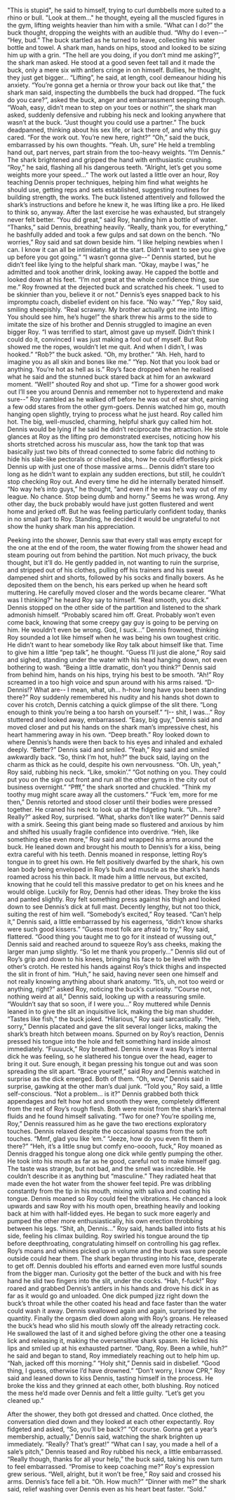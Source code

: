 "This is stupid", he said to himself, trying to curl dumbbells more suited to a rhino or bull. "Look at them..." he thought, eyeing all the muscled figures in the gym, lifting weights heavier than him with a smile.
“What can I do?” the buck thought, dropping the weights with an audible thud. “Why do I even--”
“Hey, bud.”
The buck startled as he turned to leave, collecting his water bottle and towel. A shark man, hands on hips, stood and looked to be sizing him up with a grin.
“The hell are you doing, if you don’t mind me asking?”, the shark man asked. He stood at a good seven feet tall and it made the buck, only a mere six with antlers cringe in on himself. Bullies, he thought, they just get bigger…
“Lifting”, he said, at length, cool demeanour hiding his anxiety.
“You’re gonna get a hernia or throw your back out like that,” the shark man said, inspecting the dumbbells the buck had dropped.
“The fuck do you care?”, asked the buck, anger and embarrassment seeping through. 
“Woah, easy, didn’t mean to step on your toes or nothin’”, the shark man asked, suddenly defensive and rubbing his neck and looking anywhere that wasn’t at the buck. “Just thought you could use a partner.”
The buck deadpanned, thinking about his sex life, or lack there of, and why this guy cared.
“For the work out. You’re new here, right?”
“Oh,” said the buck, embarrassed by his own thoughts. “Yeah. Uh, sure” He held a trembling hand out, part nerves, part strain from the too-heavy weights. “I’m Dennis.”
The shark brightened and gripped the hand with enthusiastic crushing. “Roy,” he said, flashing all his dangerous teeth. “Alright, let’s get you some weights more your speed…”
The work out lasted a little over an hour, Roy teaching Dennis proper techniques, helping him find what weights he should use, getting reps and sets established, suggesting routines for building strength, the works. The buck listened attentively and followed the shark’s instructions and before he knew it, he was lifting like a pro. He liked to think so, anyway. After the last exercise he was exhausted, but strangely never felt better.
“You did great,” said Roy, handing him a bottle of water. 
“Thanks,” said Dennis, breathing heavily. “Really, thank you, for everything,” he bashfully added and took a few gulps and sat down on the bench.
“No worries,” Roy said and sat down beside him. “I like helping newbies when I can. I know it can all be intimidating at the start. Didn’t want to see you give up before you got going.”
“I wasn’t gonna give--” Dennis started, but he didn’t feel like lying to the helpful shark man. “Okay, maybe I was,” he admitted and took another drink, looking away. He capped the bottle and looked down at his feet. “I’m not great at the whole confidence thing, sue me.”
Roy frowned at the dejected buck and scratched his cheek. “I used to be skinnier than you, believe it or not.”
Dennis’s eyes snapped back to his impromptu coach, disbelief evident on his face. “No way.”
“Yep,” Roy said, smiling sheepishly. “Real scrawny. My brother actually got me into lifting. You should see him, he’s huge!” the shark threw his arms to the side to imitate the size of his brother and Dennis struggled to imagine an even bigger Roy. “I was terrified to start, almost gave up myself. Didn’t think I could do it, convinced I was just making a fool out of myself. But Rob showed me the ropes, wouldn’t let me quit. And when I didn’t, I was hooked.”
“Rob?” the buck asked.
“Oh, my brother.”
“Ah. Heh, hard to imagine you as all skin and bones like me.”
“Yep. Not that you look bad or anything. You’re hot as hell as is.” Roy’s face dropped when he realised what he said and the stunned buck stared back at him for an awkward moment. “Well!” shouted Roy and shot up. “Time for a shower good work out I’ll see you around Dennis and remember not to hyperextend and make sure--” Roy rambled as he walked off before he was out of ear shot, earning a few odd stares from the other gym-goers. 
Dennis watched him go, mouth hanging open slightly, trying to process what he just heard. Roy called him hot. The big, well-muscled, charming, helpful shark guy called him hot. Dennis would be lying if he said he didn’t reciprocate the attraction. He stole glances at Roy as the lifting pro demonstrated exercises, noticing how his shorts stretched across his muscular ass, how the tank top that was basically just two bits of thread connected to some fabric did nothing to hide his slab-like pectorals or chiselled abs, how he could effortlessly pick Dennis up with just one of those massive arms… Dennis didn’t stare too long as he didn’t want to explain any sudden erections, but still, he couldn’t stop checking Roy out. And every time he did he internally berated himself. “No way he’s into guys,” he thought, “and even if he was he’s way out of my league. No chance. Stop being dumb and horny.”
Seems he was wrong. Any other day, the buck probably would have just gotten flustered and went home and jerked off. But he was feeling particularly confident today, thanks in no small part to Roy.  Standing, he decided it would be ungrateful to not show the hunky shark man his appreciation. 

Peeking into the shower, Dennis saw that every stall was empty except for the one at the end of the room, the water flowing from the shower head and steam pouring out from behind the partition. Not much privacy, the buck thought, but it’ll do. He gently padded in, not wanting to ruin the surprise, and stripped out of his clothes, pulling off his trainers and his sweat dampened shirt and shorts, followed by his socks and finally boxers. 
As he deposited them on the bench, his ears perked up when he heard soft muttering. He carefully moved closer and the words became clearer. “What was I thinking?” he heard Roy say to himself. “Real smooth, you dick.” Dennis stopped on the other side of the partition and listened to the shark admonish himself. “Probably scared him off. Great. Probably won’t even come back, knowing that some creepy gay guy is going to be perving on him. He wouldn’t even be wrong. God, I suck…” Dennis frowned, thinking Roy sounded a lot like himself when he was being his own toughest critic. He didn’t want to hear somebody like Roy talk about himself like that. Time to give him a little “pep talk”, he thought.
“Guess I’ll just die alone,” Roy said and sighed, standing under the water with his head hanging down, not even bothering to wash. 
“Being a little dramatic, don’t you think?” Dennis said from behind him, hands on his hips, trying his best to be smooth.
“Ah!” Roy screamed in a too high voice and spun around with his arms raised. “D-Dennis!? What are-- I mean, what, uh… h-how long have you been standing there?” Roy suddenly remembered his nudity and his hands shot down to cover his crotch, Dennis catching a quick glimpse of the slit there.
“Long enough to think you’re being a too harsh on yourself.” 
“I-- shit, I was…” Roy stuttered and looked away, embarrassed.
“Easy, big guy,” Dennis said and moved closer and put his hands on the shark man’s impressive chest, his heart hammering away in his own. “Deep breath.”
Roy looked down to where Dennis’s hands were then back to his eyes and inhaled and exhaled deeply. 
“Better?” Dennis said and smiled.
“Yeah,” Roy said and smiled awkwardly back.
“So, think I’m hot, huh?” the buck said, laying on the charm as thick as he could, despite his own nervousness. 
“Oh. Uh, yeah,” Roy said, rubbing his neck. “Like, smokin’.”
“Got nothing on you. They could put you on the sign out front and run all the other gyms in the city out of business overnight.”
“Pfff,” the shark snorted and chuckled. “Think my toothy mug might scare away all the customers.”
“Fuck ‘em, more for me then,” Dennis retorted and stood closer until their bodies were pressed together. He craned his neck to look up at the fidgeting hunk.
“Uh… here? Really?” asked Roy, surprised.
“What, sharks don’t like water?” Dennis said with a smirk. Seeing this giant being made so flustered and anxious by him and shifted his usually fragile confidence into overdrive. 
“Heh, like something else even more,” Roy said and wrapped his arms around the buck. He leaned down and brought his mouth to Dennis’s for a kiss, being extra careful with his teeth. Dennis moaned in response, letting Roy’s tongue in to greet his own. He felt positively dwarfed by the shark, his own lean body being enveloped in Roy’s bulk and muscle as the shark’s hands roamed across his thin back. It made him a little nervous, but excited, knowing that he could tell this massive predator to get on his knees and he would oblige. Luckily for Roy, Dennis had other ideas. 
They broke the kiss and panted slightly. Roy felt something press against his thigh and looked down to see Dennis’s dick at full mast. Decently lengthy, but not too thick, suiting the rest of him well.
“Somebody’s excited,” Roy teased.
“Can’t help it,” Dennis said, a little embarrassed by his eagerness, “didn’t know sharks were such good kissers.”
“Guess most folk are afraid to try,” Roy said, flattered.
“Good thing you taught me to go for it instead of wussing out,” Dennis said and reached around to squeeze Roy’s ass cheeks, making the larger man jump slightly. “So let me thank you properly…” Dennis slid out of Roy’s grip and down to his knees, bringing his face to be level with the other’s crotch. He rested his hands against Roy’s thick thighs and inspected the slit in front of him. “Huh,” he said, having never seen one himself and not really knowing anything about shark anatomy.
“It’s, uh, not too weird or anything, right?” asked Roy, noticing the buck’s curiosity.
“’Course not, nothing weird at all,” Dennis said, looking up with a reassuring smile.
“Wouldn’t say that so soon, if I were you…” Roy muttered while Dennis leaned in to give the slit an inquisitive lick, making the big man shudder.
“Tastes like fish,” the buck joked.
“Hilarious,” Roy said sarcastically.
“Heh, sorry,” Dennis placated and gave the slit several longer licks, making the shark’s breath hitch between moans. Spurned on by Roy’s reaction, Dennis pressed his tongue into the hole and felt something hard inside almost immediately.
“Fuuuuck,” Roy breathed. Dennis knew it was Roy’s internal dick he was feeling, so he slathered his tongue over the head, eager to bring it out. Sure enough, it began pressing his tongue out and was soon spreading the slit apart.
“Brace yourself,” said Roy and Dennis watched in surprise as the dick emerged. Both of them.
“Oh, wow,” Dennis said in surprise, gawking at the other man’s dual junk. 
“Told you,” Roy said, a little self-conscious. “Not a problem… is it?” Dennis grabbed both thick appendages and felt how hot and smooth they were, completely different from the rest of Roy’s rough flesh. Both were moist from the shark’s internal fluids and he found himself salivating.
“Two for one? You’re spoiling me, Roy,” Dennis reassured him as he gave the two erections exploratory touches. Dennis relaxed despite the occasional spasms from the soft touches.
“Mmf, glad you like ‘em.”
“Jeeze, how do you even fit them in there?”
“Heh, it’s a little snug but comfy eno-ooooh, fuck,” Roy moaned as Dennis dragged his tongue along one dick while gently pumping the other. He took into his mouth as far as he good, careful not to make himself gag. The taste was strange, but not bad, and the smell was incredible. He couldn’t describe it as anything but “masculine.” They radiated heat that made even the hot water from the shower feel tepid. Pre was dribbling constantly from the tip in his mouth, mixing with saliva and coating his tongue. Dennis moaned so Roy could feel the vibrations. He chanced a look upwards and saw Roy with his mouth open, breathing heavily and looking back at him with half-lidded eyes. He began to suck more eagerly and pumped the other more enthusiastically, his own erection throbbing between his legs. 
“Shit, ah, Dennis…” Roy said, hands balled into fists at his side, feeling his climax building. Roy swirled his tongue around the tip before deepthroating, congratulating himself on controlling his gag reflex. Roy’s moans and whines picked up in volume and the buck was sure people outside could hear them. The shark began thrusting into his face, desperate to get off. 
Dennis doubled his efforts and earned even more lustful sounds from the bigger man. Curiosity got the better of the buck and with his free hand he slid two fingers into the slit, under the cocks. “Hah, f-fuck!” Roy roared and grabbed Dennis’s antlers in his hands and drove his dick in as far as it would go and unloaded. One dick pumped jizz right down the buck’s throat while the other coated his head and face faster than the water could wash it away. Dennis swallowed again and again, surprised by the quantity. 
Finally the orgasm died down along with Roy’s groans. He released the buck’s head who slid his mouth slowly off the already retracting cock. He swallowed the last of it and sighed before giving the other one a teasing lick and releasing it, making the oversensitive shark spasm. He licked his lips and smiled up at his exhausted partner.
“Dang, Roy. Been a while, huh?” he said and began to stand, Roy immediately reaching out to help him up.
“Nah, jacked off this morning.”
“Holy shit,” Dennis said in disbelief. “Good thing, I guess, otherwise I’d have drowned.”
“Don’t worry, I know CPR,” Roy said and leaned down to kiss Dennis, tasting himself in the process. He broke the kiss and they grinned at each other, both blushing. Roy noticed the mess he’d made over Dennis and felt a little guilty. “Let’s get you cleaned up.”

After the shower, they both got dressed and chatted. Once clothed, the conversation died down and they looked at each other expectantly.  Roy fidgeted and asked, “So, you’ll be back?”
“Of course. Gonna get a year’s membership, actually,” Dennis said, watching the shark brighten up immediately. 
“Really? That’s great!”
“What can I say, you made a hell of a sale’s pitch,” Dennis teased and Roy rubbed his neck, a little embarrassed. “Really though, thanks for all your help,” the buck said, taking his own turn to feel embarrassed. “Promise to keep coaching me?” 
Roy's expression grew serious. “Well, alright, but it won’t be free,” Roy said and crossed his arms. Dennis’s face fell a bit.
“Oh. How much?”
“Dinner with me?” the shark said, relief washing over Dennis even as his heart beat faster.
“Sold.”
